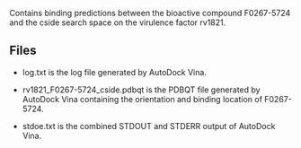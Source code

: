 Contains binding predictions between the bioactive compound F0267-5724 and the cside search space on the virulence factor rv1821.

## Files

- log.txt is the log file generated by AutoDock Vina.

- rv1821_F0267-5724_cside.pdbqt is the PDBQT file generated by AutoDock Vina containing the orientation and binding location of F0267-5724.

- stdoe.txt is the combined STDOUT and STDERR output of AutoDock Vina.

